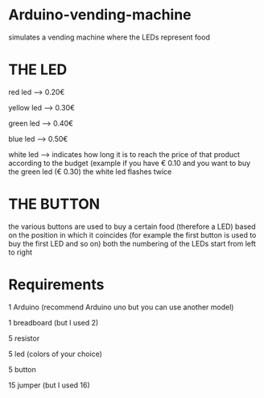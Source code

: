 # Arduino-vending-machine
simulates a vending machine where the LEDs represent food 

# THE LED

red led --> 0.20€

yellow led --> 0.30€

green led --> 0.40€

blue led --> 0.50€

white led --> indicates how long it is to reach the price of that product according to the budget (example if you have € 0.10 and you want to buy the green led (€ 0.30) the white led flashes twice

# THE BUTTON

the various buttons are used to buy a certain food (therefore a LED) based on the position in which it coincides (for example the first button is used to buy the first LED and so on) both the numbering of the LEDs start from left to right

# Requirements

1 Arduino (recommend Arduino uno but you can use another model)

1 breadboard (but I used 2)

5 resistor

5 led (colors of your choice)

5 button

15 jumper (but I used 16)
